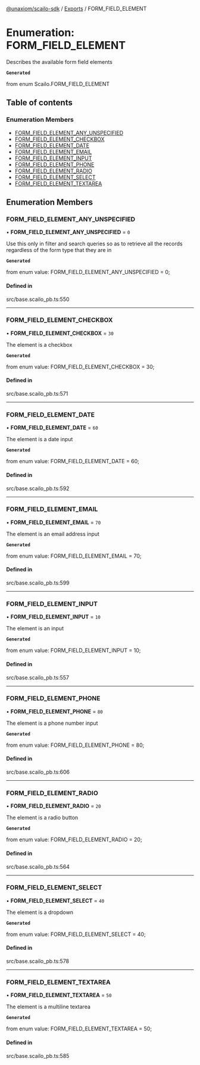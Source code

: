 [@unaxiom/scailo-sdk](../README.md) / [Exports](../modules.md) / FORM\_FIELD\_ELEMENT

# Enumeration: FORM\_FIELD\_ELEMENT

Describes the available form field elements

**`Generated`**

from enum Scailo.FORM_FIELD_ELEMENT

## Table of contents

### Enumeration Members

- [FORM\_FIELD\_ELEMENT\_ANY\_UNSPECIFIED](FORM_FIELD_ELEMENT.md#form_field_element_any_unspecified)
- [FORM\_FIELD\_ELEMENT\_CHECKBOX](FORM_FIELD_ELEMENT.md#form_field_element_checkbox)
- [FORM\_FIELD\_ELEMENT\_DATE](FORM_FIELD_ELEMENT.md#form_field_element_date)
- [FORM\_FIELD\_ELEMENT\_EMAIL](FORM_FIELD_ELEMENT.md#form_field_element_email)
- [FORM\_FIELD\_ELEMENT\_INPUT](FORM_FIELD_ELEMENT.md#form_field_element_input)
- [FORM\_FIELD\_ELEMENT\_PHONE](FORM_FIELD_ELEMENT.md#form_field_element_phone)
- [FORM\_FIELD\_ELEMENT\_RADIO](FORM_FIELD_ELEMENT.md#form_field_element_radio)
- [FORM\_FIELD\_ELEMENT\_SELECT](FORM_FIELD_ELEMENT.md#form_field_element_select)
- [FORM\_FIELD\_ELEMENT\_TEXTAREA](FORM_FIELD_ELEMENT.md#form_field_element_textarea)

## Enumeration Members

### FORM\_FIELD\_ELEMENT\_ANY\_UNSPECIFIED

• **FORM\_FIELD\_ELEMENT\_ANY\_UNSPECIFIED** = ``0``

Use this only in filter and search queries so as to retrieve all the records regardless of the form type that they are in

**`Generated`**

from enum value: FORM_FIELD_ELEMENT_ANY_UNSPECIFIED = 0;

#### Defined in

src/base.scailo_pb.ts:550

___

### FORM\_FIELD\_ELEMENT\_CHECKBOX

• **FORM\_FIELD\_ELEMENT\_CHECKBOX** = ``30``

The element is a checkbox

**`Generated`**

from enum value: FORM_FIELD_ELEMENT_CHECKBOX = 30;

#### Defined in

src/base.scailo_pb.ts:571

___

### FORM\_FIELD\_ELEMENT\_DATE

• **FORM\_FIELD\_ELEMENT\_DATE** = ``60``

The element is a date input

**`Generated`**

from enum value: FORM_FIELD_ELEMENT_DATE = 60;

#### Defined in

src/base.scailo_pb.ts:592

___

### FORM\_FIELD\_ELEMENT\_EMAIL

• **FORM\_FIELD\_ELEMENT\_EMAIL** = ``70``

The element is an email address input

**`Generated`**

from enum value: FORM_FIELD_ELEMENT_EMAIL = 70;

#### Defined in

src/base.scailo_pb.ts:599

___

### FORM\_FIELD\_ELEMENT\_INPUT

• **FORM\_FIELD\_ELEMENT\_INPUT** = ``10``

The element is an input

**`Generated`**

from enum value: FORM_FIELD_ELEMENT_INPUT = 10;

#### Defined in

src/base.scailo_pb.ts:557

___

### FORM\_FIELD\_ELEMENT\_PHONE

• **FORM\_FIELD\_ELEMENT\_PHONE** = ``80``

The element is a phone number input

**`Generated`**

from enum value: FORM_FIELD_ELEMENT_PHONE = 80;

#### Defined in

src/base.scailo_pb.ts:606

___

### FORM\_FIELD\_ELEMENT\_RADIO

• **FORM\_FIELD\_ELEMENT\_RADIO** = ``20``

The element is a radio button

**`Generated`**

from enum value: FORM_FIELD_ELEMENT_RADIO = 20;

#### Defined in

src/base.scailo_pb.ts:564

___

### FORM\_FIELD\_ELEMENT\_SELECT

• **FORM\_FIELD\_ELEMENT\_SELECT** = ``40``

The element is a dropdown

**`Generated`**

from enum value: FORM_FIELD_ELEMENT_SELECT = 40;

#### Defined in

src/base.scailo_pb.ts:578

___

### FORM\_FIELD\_ELEMENT\_TEXTAREA

• **FORM\_FIELD\_ELEMENT\_TEXTAREA** = ``50``

The element is a multiline textarea

**`Generated`**

from enum value: FORM_FIELD_ELEMENT_TEXTAREA = 50;

#### Defined in

src/base.scailo_pb.ts:585
